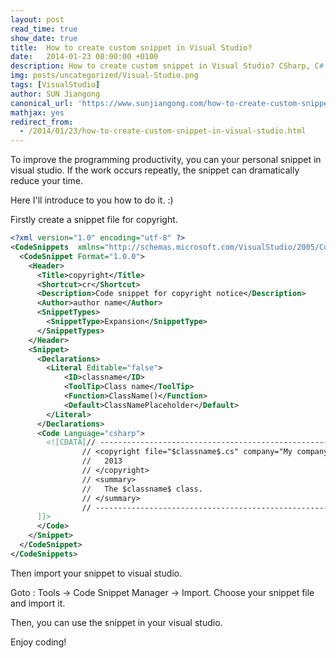 ```yaml
---
layout: post
read_time: true
show_date: true
title:  How to create custom snippet in Visual Studio?
date:   2014-01-23 08:00:00 +0100
description: How to create custom snippet in Visual Studio? CSharp, C#
img: posts/uncategorized/Visual-Studio.png
tags: [VisualStudio]
author: SUN Jiangong
canonical_url: 'https://www.sunjiangong.com/how-to-create-custom-snippet-in-visual-studio.html'
mathjax: yes
redirect_from:
  - /2014/01/23/how-to-create-custom-snippet-in-visual-studio.html
---
```



To improve the programming productivity, you can your personal snippet in visual studio. If the work occurs repeatly, the snippet can dramatically reduce your time.

Here I'll introduce to you how to do it. :)

<!--more-->

Firstly create a snippet file for copyright.

```xml
<?xml version="1.0" encoding="utf-8" ?>
<CodeSnippets  xmlns="http://schemas.microsoft.com/VisualStudio/2005/CodeSnippet">
  <CodeSnippet Format="1.0.0">
    <Header>
      <Title>copyright</Title>
      <Shortcut>cr</Shortcut>
      <Description>Code snippet for copyright notice</Description>
      <Author>author name</Author>
      <SnippetTypes>
        <SnippetType>Expansion</SnippetType>
      </SnippetTypes>
    </Header>
    <Snippet>
      <Declarations>
		<Literal Editable="false">
			<ID>classname</ID>
			<ToolTip>Class name</ToolTip>
			<Function>ClassName()</Function>
			<Default>ClassNamePlaceholder</Default>
		</Literal>
      </Declarations>
      <Code Language="csharp">
        <![CDATA[// --------------------------------------------------------------------------
                // <copyright file="$classname$.cs" company="My company">
                //   2013
                // </copyright>
                // <summary>
                //   The $classname$ class.
                // </summary>
                // -----------------------------------------------------------------------------------
      ]]>
      </Code>
    </Snippet>
  </CodeSnippet>
</CodeSnippets>
```

Then import your snippet to visual studio.


Goto : Tools -> Code Snippet Manager -> Import. Choose your snippet file and import it.


Then, you can use the snippet in your visual studio. 


Enjoy coding!

